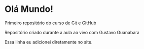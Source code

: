 # Olá Mundo!
 Primeiro repositório do curso de Git e GitHub

 Repositório criado durante a aula ao vivo com Gustavo Guanabara
 
 Essa linha eu adicionei diretamente no site.
